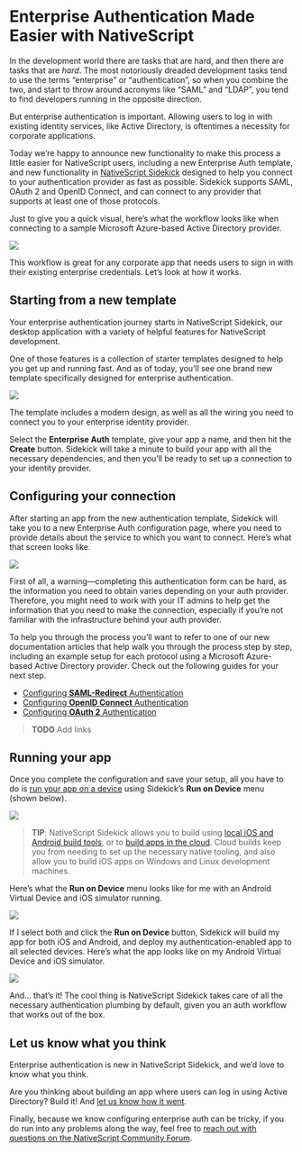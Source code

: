 # Enterprise Authentication Made Easier with NativeScript

In the development world there are tasks that are hard, and then there are tasks that are _hard_. The most notoriously dreaded development tasks tend to use the terms “enterprise” or “authentication”, so when you combine the two, and start to throw around acronyms like “SAML” and “LDAP”, you tend to find developers running in the opposite direction.

But enterprise authentication is important. Allowing users to log in with existing identity services, like Active Directory, is oftentimes a necessity for corporate applications.

Today we’re happy to announce new functionality to make this process a little easier for NativeScript users, including a new Enterprise Auth template, and new functionality in [NativeScript Sidekick](https://www.nativescript.org/nativescript-sidekick) designed to help you connect to your authentication provider as fast as possible. Sidekick supports SAML, OAuth 2 and OpenID Connect, and can connect to any provider that supports at least one of those protocols.

Just to give you a quick visual, here’s what the workflow looks like when connecting to a sample Microsoft Azure-based Active Directory provider.

![](auth-flow.png)

This workflow is great for any corporate app that needs users to sign in with their existing enterprise credentials. Let’s look at how it works.

## Starting from a new template

Your enterprise authentication journey starts in NativeScript Sidekick, our desktop application with a variety of helpful features for NativeScript development.

One of those features is a collection of starter templates designed to help you get up and running fast. And as of today, you’ll see one brand new template specifically designed for enterprise authentication.

![](sidekick-templates.png)

The template includes a modern design, as well as all the wiring you need to connect you to your enterprise identity provider.

Select the **Enterprise Auth** template, give your app a name, and then hit the **Create** button. Sidekick will take a minute to build your app with all the necessary dependencies, and then you’ll be ready to set up a connection to your identity provider.

## Configuring your connection

After starting an app from the new authentication template, Sidekick will take you to a new Enterprise Auth configuration page, where you need to provide details about the service to which you want to connect. Here’s what that screen looks like.

![](enterprise-auth-screen.png)

First of all, a warning—completing this authentication form can be hard, as the information you need to obtain varies depending on your auth provider. Therefore, you might need to work with your IT admins to help get the information that you need to make the connection, especially if you’re not familiar with the infrastructure behind your auth provider.

To help you through the process you’ll want to refer to one of our new documentation articles that help walk you through the process step by step, including an example setup for each protocol using a Microsoft Azure-based Active Directory provider. Check out the following guides for your next step.

* [Configuring **SAML-Redirect** Authentication]()
* [Configuring **OpenID Connect** Authentication]()
* [Configuring **OAuth 2** Authentication]()

> **TODO** Add links

## Running your app

Once you complete the configuration and save your setup, all you have to do is [run your app on a device](https://docs.nativescript.org/sidekick/user-guide/run-app/run-app-on-device) using Sidekick’s **Run on Device** menu (shown below).

![](run-on-device.png)

> **TIP**: NativeScript Sidekick allows you to build using [local iOS and Android build tools](https://docs.nativescript.org/start/quick-setup), or to [build apps in the cloud](https://docs.nativescript.org/sidekick/user-guide/build-app/cloud-build). Cloud builds keep you from needing to set up the necessary native tooling, and also allow you to build iOS apps on Windows and Linux development machines.

Here’s what the **Run on Device** menu looks like for me with an Android Virtual Device and iOS simulator running.

![](devices.png)

If I select both and click the **Run on Device** button, Sidekick will build my app for both iOS and Android, and deploy my authentication-enabled app to all selected devices. Here’s what the app looks like on my Android Virtual Device and iOS simulator.

![](emulators.png)

And... that’s it! The cool thing is NativeScript Sidekick takes care of all the necessary authentication plumbing by default, given you an auth workflow that works out of the box.

## Let us know what you think

Enterprise authentication is new in NativeScript Sidekick, and we’d love to know what you think.

Are you thinking about building an app where users can log in using Active Directory? Build it! And [let us know how it went](https://github.com/NativeScript/sidekick-feedback/issues).

Finally, because we know configuring enterprise auth can be tricky, if you do run into any problems along the way, feel free to [reach out with questions on the NativeScript Community Forum](https://discourse.nativescript.org/c/Sidekick).
